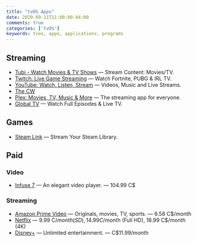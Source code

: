 ```yaml
---
title: "tvOS Apps"
date: 2020-09-11T11:00:00-04:00
comments: true
categories: ['tvOS']
keywords: tvos, apps, applications, programs
---
```


## Streaming
* [Tubi - Watch Movies & TV Shows](https://apps.apple.com/ca/app/tubi-watch-movies-tv-shows/id886445756#?platform=appleTV) — Stream Content: Movies/TV.
* [Twitch: Live Game Streaming](https://apps.apple.com/ca/app/twitch-live-game-streaming/id460177396#?platform=appleTV) — Watch Fortnite, PUBG & IRL TV.
* [YouTube: Watch, Listen, Stream](https://apps.apple.com/ca/app/youtube-watch-upload-and-share-videos/id544007664#?platform=appleTV) — Videos, Music and Live Streams.
* [The CW](https://apps.apple.com/ca/app/the-cw/id491730359#?platform=appleTV)
* [Plex: Movies, TV, Music & More](https://apps.apple.com/ca/app/plex/id383457673#?platform=appleTV) — The streaming app for everyone.
* [Global TV](https://apps.apple.com/ca/app/global-tv/id404050595#?platform=appleTV) — Watch Full Episodes & Live TV.

## Games
* [Steam Link](https://apps.apple.com/ca/app/steam-link/id1246969117) — Stream Your Steam Library.

## Paid

### Video
* [Infuse 7](https://apps.apple.com/app/id1136220934#?platform=appleTV) — An elegant video player. — 104.99 C$

### Streaming
* [Amazon Prime Video](https://apps.apple.com/ca/app/amazon-prime-video/id545519333#?platform=appleTV) — Originals, movies, TV, sports. — 6.58 C$/month
* [Netflix](https://apps.apple.com/ca/app/netflix/id363590051#?platform=appleTV) — 9.99 C$/month (SD), 14.99 C$/month (Full HD), 18.99 C$/month (4K)
* [Disney+](https://apps.apple.com/ca/app/disney/id1446075923#?platform=appleTV) — Unlimited entertainment. — C$11.99/month
